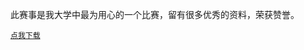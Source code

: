 此赛事是我大学中最为用心的一个比赛，留有很多优秀的资料，荣获赞誉。

[`点我下载`](https://github.com/jilaokang/CitiCupDoc/archive/master.zip)
